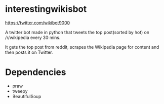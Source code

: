 # interestingwikisbot

https://twitter.com/wikibot9000

A twitter bot made in python that tweets the top post(sorted by hot) on /r/wikipedia every 30 mins.

It gets the top post from reddit, scrapes the Wikipedia page for content and then posts it on Twitter. 

# Dependencies
* praw
* tweepy
* BeautifulSoup
